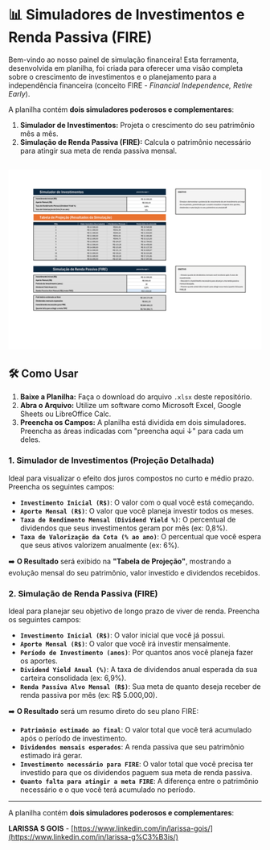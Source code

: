 # 📊 Simuladores de Investimentos e Renda Passiva (FIRE)

Bem-vindo ao nosso painel de simulação financeira! Esta ferramenta, desenvolvida em planilha, foi criada para oferecer uma visão completa sobre o crescimento de investimentos e o planejamento para a independência financeira (conceito FIRE - *Financial Independence, Retire Early*).

A planilha contém **dois simuladores poderosos e complementares**:

1.  **Simulador de Investimentos:** Projeta o crescimento do seu patrimônio mês a mês.
2.  **Simulação de Renda Passiva (FIRE):** Calcula o patrimônio necessário para atingir sua meta de renda passiva mensal.

![Exemplo da Planilha](DesafioFerramentaFinanceira.png)
---

## 🛠️ Como Usar

1.  **Baixe a Planilha:** Faça o download do arquivo `.xlsx` deste repositório.
2.  **Abra o Arquivo:** Utilize um software como Microsoft Excel, Google Sheets ou LibreOffice Calc.
3.  **Preencha os Campos:** A planilha está dividida em dois simuladores. Preencha as áreas indicadas com "preencha aqui ↓" para cada um deles.

### 1. Simulador de Investimentos (Projeção Detalhada)

Ideal para visualizar o efeito dos juros compostos no curto e médio prazo. Preencha os seguintes campos:

* **`Investimento Inicial (R$)`**: O valor com o qual você está começando.
* **`Aporte Mensal (R$)`**: O valor que você planeja investir todos os meses.
* **`Taxa de Rendimento Mensal (Dividend Yield %)`**: O percentual de dividendos que seus investimentos geram por mês (ex: 0,8%).
* **`Taxa de Valorização da Cota (% ao ano)`**: O percentual que você espera que seus ativos valorizem anualmente (ex: 6%).

➡️ **O Resultado** será exibido na **"Tabela de Projeção"**, mostrando a evolução mensal do seu patrimônio, valor investido e dividendos recebidos.

### 2. Simulação de Renda Passiva (FIRE)

Ideal para planejar seu objetivo de longo prazo de viver de renda. Preencha os seguintes campos:

* **`Investimento Inicial (R$)`**: O valor inicial que você já possui.
* **`Aporte Mensal (R$)`**: O valor que você irá investir mensalmente.
* **`Período de Investimento (anos)`**: Por quantos anos você planeja fazer os aportes.
* **`Dividend Yield Anual (%)`**: A taxa de dividendos anual esperada da sua carteira consolidada (ex: 6,9%).
* **`Renda Passiva Alvo Mensal (R$)`**: Sua meta de quanto deseja receber de renda passiva por mês (ex: R$ 5.000,00).

➡️ **O Resultado** será um resumo direto do seu plano FIRE:
* **`Patrimônio estimado ao final`**: O valor total que você terá acumulado após o período de investimento.
* **`Dividendos mensais esperados`**: A renda passiva que seu patrimônio estimado irá gerar.
* **`Investimento necessário para FIRE`**: O valor total que você precisa ter investido para que os dividendos paguem sua meta de renda passiva.
* **`Quanto falta para atingir a meta FIRE`**: A diferença entre o patrimônio necessário e o que você terá acumulado no período.

---

A planilha contém **dois simuladores poderosos e complementares**:

**LARISSA S GOIS** - [https://www.linkedin.com/in/larissa-gois/](https://www.linkedin.com/in/larissa-g%C3%B3is/)
